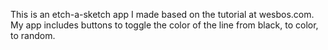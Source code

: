 This is an etch-a-sketch app I made based on the tutorial at wesbos.com. My app includes buttons to toggle the color of the line from black, to color, to random.
